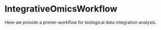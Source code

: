 # IntegrativeOmicsWorkflow
Here we provide a primer-workflow for biological data integration analysis.
